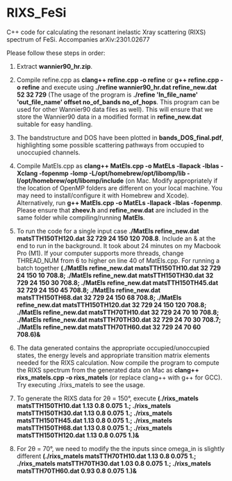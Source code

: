 # RIXS_FeSi
C++ code for calculating the resonant inelastic Xray scattering (RIXS) spectrum of FeSi. Accompanies arXiv:2301.02677

Please follow these steps in order:
1. Extract **wannier90_hr.zip**.

2. Compile refine.cpp as
**clang++ refine.cpp -o refine** or **g++ refine.cpp -o refine** and execute using **./refine wannier90_hr.dat refine_new.dat 52 32 729** (The usage of the program is **./refine 'In_file_name' 'out_file_name' offset no_of_bands no_of_hops**. This program can be used for other Wannier90 data files as well). This will ensure that we store the Wannier90 data in a modified format in **refine_new.dat** suitable for easy handling.

3. The bandstructure and DOS have been plotted in **bands_DOS_final.pdf**, highlighting some possible scattering pathways from occupied to unoccupied channels.

4. Compile MatEls.cpp as **clang++ MatEls.cpp -o MatELs -llapack -lblas -Xclang -fopenmp -lomp -L/opt/homebrew/opt/libomp/lib -I/opt/homebrew/opt/libomp/include** (on Mac. Modify appropriately if the location of OpenMP folders are different on your local machine. You may need to install/configure it with Homebrew and Xcode). Alternatively, run **g++ MatEls.cpp -o MatELs -llapack -lblas -fopenmp**. Please ensure that **zheev.h** and **refine_new.dat** are included in the same folder while compiling/running **MatEls**.

5. To run the code for a single input case **./MatEls refine_new.dat matsTTH150TH120.dat 32 729 24 150 120 708.8**. Include an & at the end to run in the background. It took about 24 minutes on my Macbook Pro (M1). If your computer supports more threads, change THREAD_NUM from 6 to higher on line 40 of MatEls.cpp. For running a batch together **(./MatEls refine_new.dat matsTTH150TH10.dat 32 729 24 150 10 708.8;  ./MatEls refine_new.dat matsTTH150TH30.dat 32 729 24 150 30 708.8; ./MatEls refine_new.dat matsTTH150TH45.dat 32 729 24 150 45 708.8; ./MatEls refine_new.dat matsTTH150TH68.dat 32 729 24 150 68 708.8; ./MatEls refine_new.dat matsTTH150TH120.dat 32 729 24 150 120 708.8; ./MatEls refine_new.dat matsTTH70TH10.dat 32 729 24 70 10 708.8; ./MatEls refine_new.dat matsTTH70TH30.dat 32 729 24 70 30 708.7; ./MatEls refine_new.dat matsTTH70TH60.dat 32 729 24 70 60 708.6)&**

6. The data generated contains the appropriate occupied/unoccupied states, the energy levels and appropriate transition matrix elements needed for the RIXS calculation. Now compile the program to compute the RIXS spectrum from the generated data on Mac as **clang++ rixs_matels.cpp -o rixs_matels** (or replace clang++ with g++ for GCC). Try executing ./rixs_matels to see the usage.

7. To generate the RIXS data for 2θ = 150°, execute **(./rixs_matels matsTTH150TH10.dat 1.13 0.8 0.075 1.; ./rixs_matels matsTTH150TH30.dat 1.13 0.8 0.075 1.; ./rixs_matels matsTTH150TH45.dat 1.13 0.8 0.075 1.; ./rixs_matels matsTTH150TH68.dat 1.13 0.8 0.075 1.; ./rixs_matels matsTTH150TH120.dat 1.13 0.8 0.075 1.)&**

8. For 2θ = 70°, we need to modify the the inputs since omega_in is slightly different
**(./rixs_matels matsTTH70TH10.dat 1.13 0.8 0.075 1.; ./rixs_matels matsTTH70TH30.dat 1.03 0.8 0.075 1.; ./rixs_matels matsTTH70TH60.dat 0.93 0.8 0.075 1.)&**
